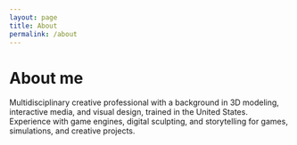 ```yaml
---
layout: page
title: About
permalink: /about
---
```


# About me

Multidisciplinary creative professional with a background in 3D modeling, interactive media, and visual design, trained in the United States. Experience with game engines, digital sculpting, and storytelling for games, simulations, and creative projects.

